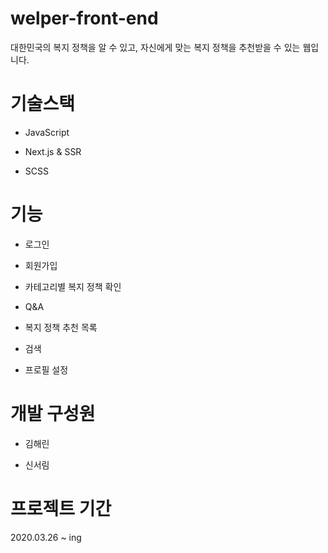 # welper-front-end

대한민국의 복지 정책을 알 수 있고, 자신에게 맞는 복지 정책을 추천받을 수 있는 웹입니다.

# 기술스택

- JavaScript

- Next.js & SSR

- SCSS

# 기능

- 로그인

- 회원가입

- 카테고리별 복지 정책 확인

- Q&A

- 복지 정책 추천 목록

- 검색

- 프로필 설정

# 개발 구성원

- 김해린

- 신서림

# 프로젝트 기간

2020.03.26 ~ ing
